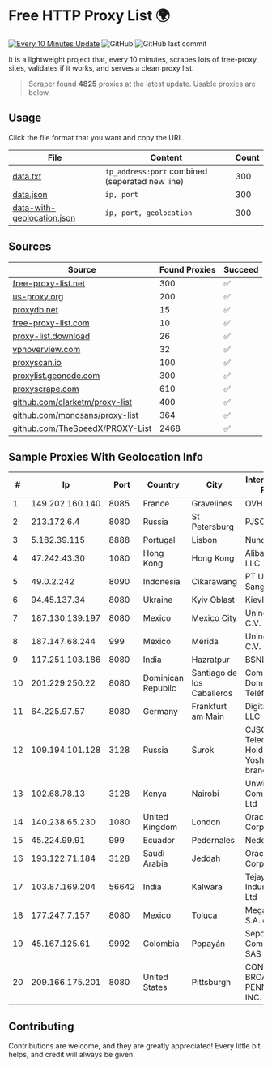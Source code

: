 
# Free HTTP Proxy List 🌍

[![Every 10 Minutes Update](https://github.com/mertguvencli/http-proxy-list/actions/workflows/main.yml/badge.svg?branch=main)](https://github.com/mertguvencli/http-proxy-list/actions/workflows/main.yml)
![GitHub](https://img.shields.io/github/license/mertguvencli/http-proxy-list)
![GitHub last commit](https://img.shields.io/github/last-commit/mertguvencli/http-proxy-list)

It is a lightweight project that, every 10 minutes, scrapes lots of free-proxy sites, validates if it works, and serves a clean proxy list.


> Scraper found **4825** proxies at the latest update. Usable proxies are below.

## Usage

Click the file format that you want and copy the URL.


|File|Content|Count|
|----|-------|-----|
|[data.txt](https://raw.githubusercontent.com/mertguvencli/http-proxy-list/main/proxy-list/data.txt)|`ip_address:port` combined (seperated new line)|300|
|[data.json](https://raw.githubusercontent.com/mertguvencli/http-proxy-list/main/proxy-list/data.json)|`ip, port`|300|
|[data-with-geolocation.json](https://raw.githubusercontent.com/mertguvencli/http-proxy-list/main/proxy-list/data-with-geolocation.json)|`ip, port, geolocation`|300|

## Sources

|Source|Found Proxies|Succeed|
|------|-------------|-------|
|[free-proxy-list.net](https://free-proxy-list.net)|300|✅|
|[us-proxy.org](https://www.us-proxy.org)|200|✅|
|[proxydb.net](http://proxydb.net)|15|✅|
|[free-proxy-list.com](https://free-proxy-list.com/?page=&port=&type%5B%5D=http&type%5B%5D=https&up_time=0&search=Search)|10|✅|
|[proxy-list.download](https://www.proxy-list.download/HTTP)|26|✅|
|[vpnoverview.com](https://vpnoverview.com/privacy/anonymous-browsing/free-proxy-servers)|32|✅|
|[proxyscan.io](https://www.proxyscan.io)|100|✅|
|[proxylist.geonode.com](https://proxylist.geonode.com/api/proxy-list?limit=300&page=1&sort_by=lastChecked&sort_type=desc&protocols=http,https)|300|✅|
|[proxyscrape.com](https://api.proxyscrape.com/v2/?request=displayproxies&protocol=http&timeout=10000&country=all&ssl=all&anonymity=all)|610|✅|
|[github.com/clarketm/proxy-list](https://raw.githubusercontent.com/clarketm/proxy-list/master/proxy-list-raw.txt)|400|✅|
|[github.com/monosans/proxy-list](https://raw.githubusercontent.com/monosans/proxy-list/main/proxies/http.txt)|364|✅|
|[github.com/TheSpeedX/PROXY-List](https://raw.githubusercontent.com/TheSpeedX/PROXY-List/master/http.txt)|2468|✅|


## Sample Proxies With Geolocation Info

|#|Ip|Port|Country|City|Internet Service Provider|
|-|--|----|-------|----|-------------------------|
|1|149.202.160.140|8085|France|Gravelines|OVH SAS|
|2|213.172.6.4|8080|Russia|St Petersburg|PJSC MegaFon|
|3|5.182.39.115|8888|Portugal|Lisbon|Nuno Felgueiras|
|4|47.242.43.30|1080|Hong Kong|Hong Kong|Alibaba.com LLC|
|5|49.0.2.242|8090|Indonesia|Cikarawang|PT Usaha Adi Sanggoro|
|6|94.45.137.34|8080|Ukraine|Kyiv Oblast|Kievline LLC|
|7|187.130.139.197|8080|Mexico|Mexico City|Uninet S.A. de C.V.|
|8|187.147.68.244|999|Mexico|Mérida|Uninet S.A. de C.V.|
|9|117.251.103.186|8080|India|Hazratpur|BSNL Internet|
|10|201.229.250.22|8080|Dominican Republic|Santiago de los Caballeros|Compañía Dominicana de Teléfonos S. A.|
|11|64.225.97.57|8080|Germany|Frankfurt am Main|DigitalOcean, LLC|
|12|109.194.101.128|3128|Russia|Surok|CJSC "ER-Telecom Holding" Yoshkar-Ola branch|
|13|102.68.78.13|3128|Kenya|Nairobi|Unwired Communications Ltd|
|14|140.238.65.230|1080|United Kingdom|London|Oracle Corporation|
|15|45.224.99.91|999|Ecuador|Pedernales|Nedetel S.A.|
|16|193.122.71.184|3128|Saudi Arabia|Jeddah|Oracle Corporation|
|17|103.87.169.204|56642|India|Kalwara|Tejays Industries Pvt Ltd|
|18|177.247.7.157|8080|Mexico|Toluca|Mega Cable, S.A. de C.V.|
|19|45.167.125.61|9992|Colombia|Popayán|Sepcom Comunicaciones SAS|
|20|209.166.175.201|8080|United States|Pittsburgh|CONTINENTAL BROADBAND PENNSYLVANIA, INC.|



## Contributing

Contributions are welcome, and they are greatly appreciated! Every
little bit helps, and credit will always be given.

